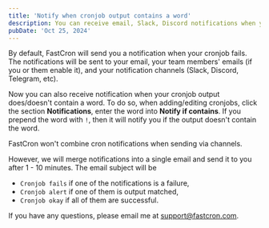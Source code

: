 ```yaml
---
title: 'Notify when cronjob output contains a word'
description: You can receive email, Slack, Discord notifications when your cronjob output does/doesn't contain a word
pubDate: 'Oct 25, 2024'
---
```


By default, FastCron will send you a notification when your cronjob fails.
The notifications will be sent to your email, your team members' emails (if you or them enable it),
and your notification channels (Slack, Discord, Telegram, etc).

Now you can also receive notification when your cronjob output does/doesn't contain a word.
To do so, when adding/editing cronjobs, click the section **Notifications**, enter the word into
**Notify if contains**.
If you prepend the word with `!`, then it will notify you if the output doesn't contain the word.

FastCron won't combine cron notifications when sending via channels.

However, we will merge notifications into a single email and send it to you after 1 - 10 minutes.
The email subject will be 
- `Cronjob fails` if one of the notifications is a failure, 
- `Cronjob alert` if one of them is output matched,
- `Cronjob okay` if all of them are successful.

If you have any questions, please email me at support@fastcron.com.